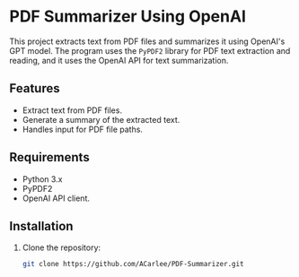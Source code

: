 # PDF Summarizer Using OpenAI

This project extracts text from PDF files and summarizes it using OpenAI's GPT model. 
The program uses the `PyPDF2` library for PDF text extraction and reading, and it uses the OpenAI API for text summarization.

## Features

- Extract text from PDF files.
- Generate a summary of the extracted text.
- Handles input for PDF file paths.

## Requirements

- Python 3.x
- PyPDF2
- OpenAI API client.

## Installation

1. Clone the repository:
   ```bash
   git clone https://github.com/ACarlee/PDF-Summarizer.git